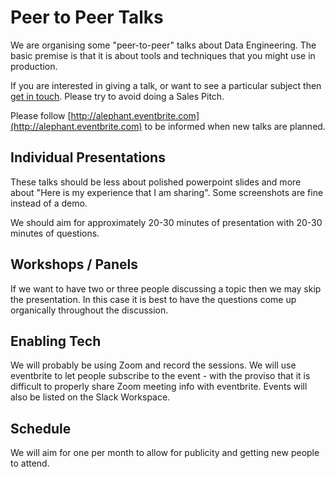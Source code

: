 # Peer to Peer Talks

We are organising some "peer-to-peer" talks about Data Engineering. The basic premise is that it is about tools and techniques that you might use in production. 

If you are interested in giving a talk, or want to see a particular subject then [get in touch](contact.md). Please try to avoid doing a Sales Pitch.

Please follow [http://alephant.eventbrite.com](http://alephant.eventbrite.com) to be informed when new talks are planned.


## Individual Presentations

These talks should be less about polished powerpoint slides and more about "Here is my experience that I am sharing". Some screenshots are fine instead of a demo. 

We should aim for approximately 20-30 minutes of presentation with 20-30 minutes of questions.

## Workshops / Panels

If we want to have two or three people discussing a topic then we may skip the presentation. In this case it is best to have the questions come up organically throughout the discussion. 

## Enabling Tech

We will probably be using Zoom and record the sessions. We will use eventbrite to let people subscribe to the event - with the proviso that it is difficult to properly share Zoom meeting info with eventbrite. Events will also be listed on the Slack Workspace. 

## Schedule

We will aim for one per month to allow for publicity and getting new people to attend. 


